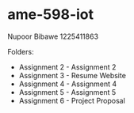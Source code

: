 # ame-598-iot

Nupoor Bibawe
1225411863

Folders:
* Assignment 2 - Assignment 2
* Assignment 3 - Resume Website
* Assignment 4 - Assignment 4
* Assignment 5 - Assignment 5
* Assignment 6 - Project Proposal
